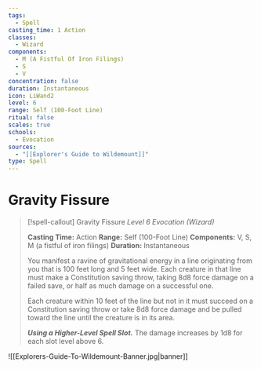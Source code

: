 ```yaml
---
tags:
  - Spell
casting_time: 1 Action
classes:
  - Wizard
components:
  - M (A Fistful Of Iron Filings)
  - S
  - V
concentration: false
duration: Instantaneous
icon: LiWand2
level: 6
range: Self (100-Foot Line)
ritual: false
scales: true
schools:
  - Evocation
sources:
  - "[[Explorer's Guide to Wildemount]]"
type: Spell
---
```

# Gravity Fissure
>[!spell-callout] Gravity Fissure
>_Level 6 Evocation (Wizard)_
>
>**Casting Time:** Action
>**Range:** Self (100-Foot Line)
>**Components:** V, S, M (a fistful of iron filings)
>**Duration:** Instantaneous
>
>You manifest a ravine of gravitational energy in a line originating from you that is 100 feet long and 5 feet wide. Each creature in that line must make a Constitution saving throw, taking 8d8 force damage on a failed save, or half as much damage on a successful one.
>
>Each creature within 10 feet of the line but not in it must succeed on a Constitution saving throw or take 8d8 force damage and be pulled toward the line until the creature is in its area.
>
>**_Using a Higher-Level Spell Slot._** The damage increases by 1d8 for each slot level above 6.

![[Explorers-Guide-To-Wildemount-Banner.jpg|banner]]